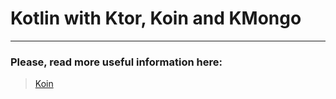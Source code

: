 # Kotlin with Ktor, Koin and KMongo

---

### Please, read more useful information here:
> [Koin](https://insert-koin.io)  
